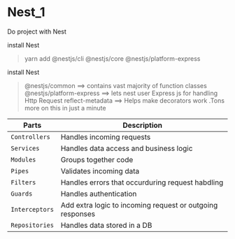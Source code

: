 # Nest_1
Do project with Nest

install Nest
> yarn add @nestjs/cli @nestjs/core @nestjs/platform-express

install Nest
> @nestjs/common ==> contains vast majority of function classes
> @nestjs/platform-express ==> lets nest user Express js for handling Http Request
> reflect-metadata ==> Helps make decorators work .Tons more on this in just a minute

| Parts | Description |
| --- | --- |
| `Controllers` | Handles incoming requests |
| `Services` | Handles data access and business logic |
| `Modules` | Groups together code |
| `Pipes` | Validates incoming data |
| `Filters` | Handles errors that occurduring request habdling |
| `Guards` | Handles authentication |
| `Interceptors` | Add extra logic to incoming request or outgoing responses |
| `Repositories` | Handles data stored in a DB |


